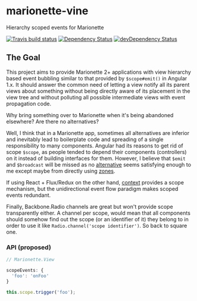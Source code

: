 # marionette-vine

Hierarchy scoped events for Marionette

[![Travis build status](http://img.shields.io/travis/th3hunt/marionette-vine.svg?style=flat)](https://travis-ci.org/th3hunt/marionette-vine)
[![Dependency Status](https://david-dm.org/th3hunt/marionette-vine.svg)](https://david-dm.org/th3hunt/marionette-vine)
[![devDependency Status](https://david-dm.org/th3hunt/marionette-vine/dev-status.svg)](https://david-dm.org/th3hunt/marionette-vine#info=devDependencies)


## The Goal

This project aims to provide Marionette 2+ applications with view hierarchy based event bubbling similar to that provided by `$scope#emit()` in Angular 1.x. It should answer the common need of letting a view notify all its parent views about something without being directly aware of its placement in the view tree and without polluting all possible intermediate views with event propagation code. 


Why bring something over to Marionette when it's being abandoned elsewhere? Are there no alternatives?


Well, I think that in a Marionette app, sometimes all alternatives are inferior and inevitably lead to boilerplate code and spreading of a single responsibility to many components. Angular had its reasons to get rid of scope `$scope`, as people tended to depend their components (controllers) on it instead of building interfaces for them. However, I believe that `$emit` and `$broadcast` will be missed as no [alternative](http://stackoverflow.com/questions/34700438/global-events-in-angular-2) seems satisfying enough to me except maybe from directly using [zones](https://github.com/angular/zone.js/).


If using React + Flux/Redux on the other hand, [context](https://facebook.github.io/react/docs/context.html) provides a scope mechanism, but the unidirectional event flow paradigm makes scoped events redundant.  


Finally, Backbone.Radio channels are great but won't provide scope transparently either. A channel per scope, would mean that all components should somehow find out the scope (or an identifier of it) they belong to in order to use it like `Radio.channel('scope identifier')`. So back to square one.


### API (proposed)

```javascript
// Marionette.View

scopeEvents: {
  'foo': 'onFoo'
}

this.scope.trigger('foo');

```

